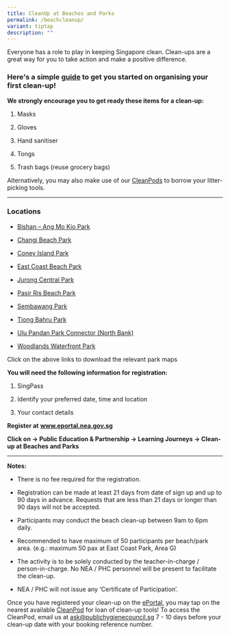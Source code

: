 ```yaml
---
title: CleanUp at Beaches and Parks
permalink: /beachcleanup/
variant: tiptap
description: ""
---
```

<p>Everyone has a role to play in keeping Singapore clean. Clean-ups are
a great way for you to take action and make a positive difference.&nbsp;</p>
<h3>Here's a simple&nbsp;<a href="/files/Initiatives/Beach cleanup/briefing_for_participants.pdf" rel="noopener noreferrer nofollow" target="_blank">guide</a>&nbsp;to get you started on organising your first clean-up!</h3>
<p><strong>We strongly encourage you to get ready these items for a clean-up:</strong>
</p>
<ol data-tight="true" class="tight">
<li>
<p>Masks</p>
</li>
<li>
<p>Gloves</p>
</li>
<li>
<p>Hand sanitiser</p>
</li>
<li>
<p>Tongs</p>
</li>
<li>
<p>Trash bags (reuse grocery bags)</p>
</li>
</ol>
<p>Alternatively, you may also make use of our <a href="https://www.publichygienecouncil.sg/resources/cleanpod" rel="noopener noreferrer nofollow" target="_blank">CleanPods</a>&nbsp;to
borrow your litter-picking tools.</p>
<hr>
<h3>Locations</h3>
<ul data-tight="true" class="tight">
<li>
<p><a href="/files/Initiatives/Beach cleanup/bishan_ang_mo_kio_park_map.pdf" rel="noopener noreferrer nofollow" target="_blank">Bishan – Ang Mo Kio Park</a>
</p>
</li>
<li>
<p><a href="/files/Initiatives/Beach cleanup/changi_beach_park_map.pdf" rel="noopener noreferrer nofollow" target="_blank">Changi Beach Park</a>
</p>
</li>
<li>
<p><a href="/files/Initiatives/Beach cleanup/coney_island_park_map_updated_mar_2021.pdf" rel="noopener noreferrer nofollow" target="_blank">Coney Island Park</a>
</p>
</li>
<li>
<p><a href="/files/Initiatives/Beach cleanup/east_coast_park_map.pdf" rel="noopener noreferrer nofollow" target="_blank">East Coast Beach Park</a>
</p>
</li>
<li>
<p><a href="/files/Initiatives/Beach cleanup/jurong_central_park_map_updated_mar_2021.pdf" rel="noopener noreferrer nofollow" target="_blank">Jurong Central Park</a>
</p>
</li>
<li>
<p><a href="/files/Initiatives/Beach cleanup/pasir_ris_park_map_updated_mar_2021.pdf" rel="noopener noreferrer nofollow" target="_blank">Pasir Ris Beach Park</a>
</p>
</li>
<li>
<p><a href="/files/Initiatives/Beach cleanup/6_sembawang_park_map_updated_nov_2020.pdf" rel="noopener noreferrer nofollow" target="_blank">Sembawang Park</a>
</p>
</li>
<li>
<p><a href="/files/Initiatives/Beach cleanup/tiong_bahru_park_map_updated_mar_2024fa76bfcc4f194933870fc00a69ca8e45.pdf" rel="noopener noreferrer nofollow" target="_blank">Tiong Bahru Park</a>
</p>
</li>
<li>
<p><a href="/files/Initiatives/Beach cleanup/ulu_pandan_park_connector_map_updated_mar_2024.pdf" rel="noopener noreferrer nofollow" target="_blank">Ulu Pandan Park Connector (North Bank)</a>
</p>
</li>
<li>
<p><a href="/files/Initiatives/Beach cleanup/woodlands_waterfront_park_map_updated_mar_2024.pdf" rel="noopener noreferrer nofollow" target="_blank">Woodlands Waterfront Park</a>
</p>
</li>
</ul>
<p>Click on the above links to download the relevant park maps</p>
<p><strong>You will need the following information for registration:</strong>
</p>
<ol data-tight="true" class="tight">
<li>
<p>SingPass</p>
</li>
<li>
<p>Identify your preferred date, time and location</p>
</li>
<li>
<p>Your contact details</p>
</li>
</ol>
<p><strong>Register at</strong>&nbsp;<strong><a href="https://www.eportal.nea.gov.sg/" rel="noopener noreferrer nofollow" target="_blank">www.eportal.nea.gov.sg</a></strong>
</p>
<p><strong>Click on&nbsp;-&gt;&nbsp;Public Education &amp; Partnership&nbsp;-&gt;&nbsp;Learning Journeys -&gt;&nbsp;Clean-up at Beaches and Parks</strong>
</p>
<hr>
<p><strong>Notes:</strong>
</p>
<ul data-tight="true" class="tight">
<li>
<p>There is no fee required for the registration.</p>
</li>
<li>
<p>Registration can be made at least 21 days from date of sign up and up
to 90 days in advance. Requests that are less than 21 days or longer than
90 days will not be accepted.</p>
</li>
<li>
<p>Participants may conduct the beach clean-up between 9am to 6pm daily.</p>
</li>
<li>
<p>Recommended to have maximum of 50 participants per beach/park area. (e.g.:
maximum 50 pax at East Coast Park, Area G)</p>
</li>
<li>
<p>The activity is to be solely conducted by the teacher-in-charge / person-in-charge.
No NEA / PHC personnel will be present to facilitate the clean-up.&nbsp;&nbsp;</p>
</li>
<li>
<p>NEA / PHC will not issue any ‘Certificate of Participation’.</p>
</li>
</ul>
<p>Once you have registered your clean-up on the <a href="https://www.eportal.nea.gov.sg/" rel="noopener noreferrer nofollow" target="_blank">ePortal</a>, you may tap on the
nearest available <a href="/resources/cleanpod" rel="noopener noreferrer nofollow" target="_blank">CleanPod</a>&nbsp;for loan of clean-up tools!
To access the CleanPod, email us at&nbsp;<a href="mailto:ask@publichygienecouncil.sg" rel="noopener noreferrer nofollow" target="_blank">ask@publichygienecouncil.sg</a>&nbsp;7
- 10 days before your clean-up date with your booking reference number.&nbsp;</p>